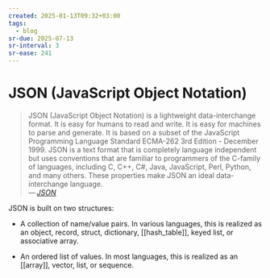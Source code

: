```yaml
---
created: 2025-01-13T09:32+03:00
tags:
  - blog
sr-due: 2025-07-13
sr-interval: 3
sr-ease: 241
---
```


# JSON (JavaScript Object Notation)

> JSON (JavaScript Object Notation) is a lightweight data-interchange format. It
> is easy for humans to read and write. It is easy for machines to parse and
> generate. It is based on a subset of the JavaScript Programming Language
> Standard ECMA-262 3rd Edition - December 1999. JSON is a text format that is
> completely language independent but uses conventions that are familiar to
> programmers of the C-family of languages, including C, C++, C#, Java,
> JavaScript, Perl, Python, and many others. These properties make JSON an ideal
> data-interchange language.\
> — <cite>[JSON](https://www.json.org/json-en.html)</cite>

JSON is built on two structures:

- A collection of name/value pairs. In various languages, this is realized as an
  object, record, struct, dictionary, [[hash_table]], keyed list, or associative
  array.

- An ordered list of values. In most languages, this is realized as an
  [[array]], vector, list, or sequence.
